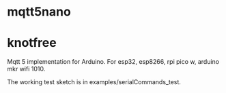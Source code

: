 # mqtt5nano
# knotfree

Mqtt 5 implementation for Arduino.  For esp32, esp8266, rpi pico w, arduino mkr wifi 1010.

The working test sketch is in examples/serialCommands_test.


